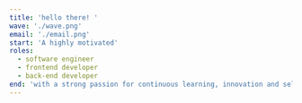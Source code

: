 ```yaml
---
title: 'hello there! '
wave: './wave.png'
email: './email.png'
start: 'A highly motivated'
roles:
  - software engineer
  - frontend developer
  - back-end developer
end: 'with a strong passion for continuous learning, innovation and self-development.'
---
```

